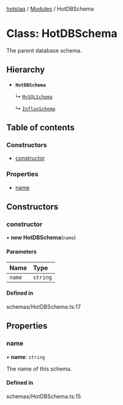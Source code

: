 [hotstaq](../README.md) / [Modules](../modules.md) / HotDBSchema

# Class: HotDBSchema

The parent database schema.

## Hierarchy

- **`HotDBSchema`**

  ↳ [`MySQLSchema`](MySQLSchema.md)

  ↳ [`InfluxSchema`](InfluxSchema.md)

## Table of contents

### Constructors

- [constructor](HotDBSchema.md#constructor)

### Properties

- [name](HotDBSchema.md#name)

## Constructors

### constructor

• **new HotDBSchema**(`name`)

#### Parameters

| Name | Type |
| :------ | :------ |
| `name` | `string` |

#### Defined in

schemas/HotDBSchema.ts:17

## Properties

### name

• **name**: `string`

The name of this schema.

#### Defined in

schemas/HotDBSchema.ts:15
